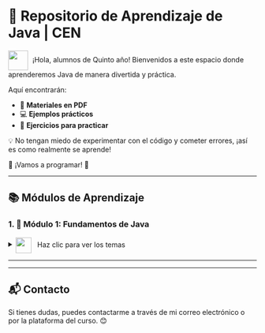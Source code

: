# 🚀 Repositorio de Aprendizaje de Java   | CEN 

<img src="https://media.giphy.com/media/hvRJCLFzcasrR4ia7z/giphy.gif" width="40" height="40" style="vertical-align: middle; margin-right: 5px;"> ¡Hola, alumnos de Quinto año! Bienvenidos a este espacio donde aprenderemos Java de manera divertida y práctica.  

Aquí encontrarán:  
- 📄 **Materiales en PDF**   
- 💻 **Ejemplos prácticos**   
- 📝 **Ejercicios para practicar**
 
💡 No tengan miedo de experimentar con el código y cometer errores, ¡así es como realmente se aprende!

🚀  ¡Vamos a programar! 🎯  
 

---

## 📚 Módulos de Aprendizaje  

### 1. **:beginner: Módulo 1: Fundamentos de Java**  

<details>
<summary> <img src="https://media.giphy.com/media/iY8CRBdQXODJSCERIr/giphy.gif" width="32" height="32" style="vertical-align: middle; margin-right: 8px;"> Haz clic para ver los temas</summary>
<img src="https://user-images.githubusercontent.com/73097560/115834477-dbab4500-a447-11eb-908a-139a6edaec5c.gif">         
<p align="center">
<strong>INTRODUCCIÓN A JAVA :pushpin:</strong>
<img src="https://user-images.githubusercontent.com/73097560/115834477-dbab4500-a447-11eb-908a-139a6edaec5c.gif">         


</p>





- <a href="https://drive.google.com/file/d/1PvihPOcMbT9BSmoA-2Irvaia9_pgCbXv/view?usp=sharing" target="_blank">📄 <b>PDF Teórico</b></a> - Estructura básica de un programa en Java.


- **💻 Ejemplos de Clase**:  
    - [✅ Ejemplo :one:: Primer Programa en Java](Ejemplo-Clases/HolaQuinto.java)  
    - [✅ Ejemplo :two:: Variables y Tipos de Datos](Ejemplo-Clases/HolaQuinto.java)
    - [✅ Ejemplo :three:: Concatenación](Ejemplo-Clases/ConcatenacionTexto.java)  
    - [✅ Ejemplo :four:: Variables y Tipos de Datos](Ejemplo-Clases/EntradaDeDatos.java)  
    - [✅ Ejemplo :five:: Condicionales](Ejemplo-Clases/Condicionales)
    - [✅ Ejemplo :six:: Bucles](Ejemplo-Clases/Bucles)
      
      
   
  - **📝 Ejercicios - Tarea**:  
    - [✍️ Ejercicio 1: Escribir un programa que imprima "Hola Mundo"](Ejemplo-Clases/HolaQuinto.java)  
    - [✍️ Ejercicio 2: Crear un programa que calcule la suma de dos números](ruta-al-ejercicio)
    - ## Ejercicio 7) Realizar un algoritmo que permita determinar si un número es par o impar, teniendo en cuenta las siguientes condiciones: Solo se admiten números positivos, se evalúan números entre 1000 y 10000, cualquier otro número genera una advertencia de error. El proceso termina cuando el usuario ingresa el número 0.



</details>  

---
<!--
### 2. **:dart: Módulo 2: Control de Flujo (Condicionales y Bucles)**  

<details>
  <summary>⚡ Haz clic para ver los temas</summary>  

  - [📄 **PDF Teórico**](ruta-al-pdf) - Explicación sobre `if`, `else`, `switch` y bucles (`for`, `while`).  
  - **💻 Ejemplos de Clase**:  
    - [✅ Ejemplo 1: Uso de `if` y `else`](ruta-al-archivo-java)  
    - [✅ Ejemplo 2: Bucle `for`](ruta-al-archivo-java)  
  - **📝 Ejercicios**:  
    - [✍️ Ejercicio 1: Determinar si un número es par o impar](ruta-al-ejercicio)  
    - [✍️ Ejercicio 2: Imprimir los números del 1 al 10 usando un bucle](ruta-al-ejercicio)  

</details>  

---

### 3. **:gear: Módulo 3: Programación Orientada a Objetos**  

<details>
  <summary>🔍 Haz clic para ver los temas</summary>  

  - [📄 **PDF Teórico**](ruta-al-pdf) - Conceptos clave de POO en Java.  
  - **💻 Ejemplos de Clase**:  
    - [✅ Ejemplo 1: Clases y Objetos](ruta-al-archivo-java)  
    - [✅ Ejemplo 2: Herencia y Polimorfismo](ruta-al-archivo-java)  
  - **📝 Ejercicios**:  
    - [✍️ Ejercicio 1: Crear una clase `Persona` con atributos y métodos](ruta-al-ejercicio)  
    - [✍️ Ejercicio 2: Implementar una jerarquía de vehículos](ruta-al-ejercicio)  

</details>  

---

### 4. **:warning: Módulo 4: Manejo de Excepciones**  

<details>
  <summary>⚠️ Haz clic para ver los temas</summary>  

  - [📄 **PDF Teórico**](ruta-al-pdf) - Cómo manejar errores en Java.  
  - **💻 Ejemplos de Clase**:  
    - [✅ Ejemplo 1: Uso de `try`, `catch` y `finally`](ruta-al-archivo-java)  
    - [✅ Ejemplo 2: Excepciones personalizadas](ruta-al-archivo-java)  
  - **📝 Ejercicios**:  
    - [✍️ Ejercicio 1: Capturar una excepción por entrada inválida](ruta-al-ejercicio)  
    - [✍️ Ejercicio 2: Crear una excepción personalizada para un sistema bancario](ruta-al-ejercicio)  

</details>  

---

### 5. **:package: Módulo 5: Colecciones y Streams**  

<details>
  <summary>📦 Haz clic para ver los temas</summary>  

  - [📄 **PDF Teórico**](ruta-al-pdf) - Introducción a `List`, `Set`, `Map` y Streams en Java.  
  - **💻 Ejemplos de Clase**:  
    - [✅ Ejemplo 1: Listas y Conjuntos](ruta-al-archivo-java)  
    - [✅ Ejemplo 2: Uso de `Streams`](ruta-al-archivo-java)  
  - **📝 Ejercicios**:  
    - [✍️ Ejercicio 1: Crear una lista de números y ordenarlos](ruta-al-ejercicio)  
    - [✍️ Ejercicio 2: Leer datos desde un archivo con Streams](ruta-al-ejercicio)  

</details>  

---

## 🤝 Contribuciones  

Si tienes sugerencias o deseas agregar más ejemplos, ¡haz un **pull request**! 🚀  
-->
---

## 📬 Contacto  

Si tienes dudas, puedes contactarme a través de mi correo electrónico o por la plataforma del curso. 😊  
